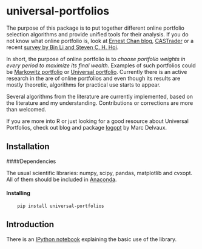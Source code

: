 
universal-portfolios
===========

The purpose of this package is to put together different online portfolio selection algorithms and provide unified tools for their analysis. If you do not know what online portfolio is, look at [Ernest Chan blog](http://epchan.blogspot.cz/2007/01/universal-portfolios.html), [CASTrader](http://www.castrader.com/2006/11/universal_portf.html) or a recent [survey by Bin Li and Steven C. H. Hoi](http://arxiv.org/abs/1212.2129). 

In short, the purpose of online portfolio is to *choose portfolio weights in every period to maximize its final wealth*. Examples of such portfolios could be [Markowitz portfolio](http://en.wikipedia.org/wiki/Modern_portfolio_theory) or [Universal portfolio](http://en.wikipedia.org/wiki/Universal_portfolio_algorithm). Currently there is an active research in the are of online portfolios and even though its results are mostly theoretic, algorithms for practical use starts to appear.

Several algorithms from the literature are currently implemented, based on the literature and my understanding. Contributions or corrections are more than welcomed.

If you are more into R or just looking for a good resource about Universal Portfolios, check out blog and package [logopt](http://optimallog.blogspot.cz/) by Marc Delvaux.


## Installation


####Dependencies

The usual scientific libraries: numpy, scipy, pandas, matplotlib and cvxopt. All of them should be included in [Anaconda](https://store.continuum.io/cshop/anaconda/).

#### Installing
      
        pip install universal-portfolios


## Introduction

There is an [IPython notebook](http://nbviewer.ipython.org/github/Marigold/universal-portfolios/blob/master/On-line%20portfolios.ipynb) explaining the basic use of the library.
